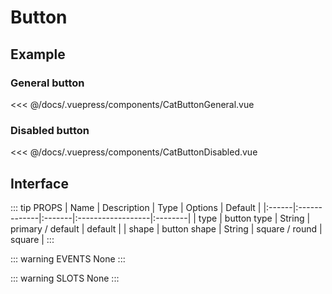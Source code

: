 # Button <Badge text="beta" type="warn"/> <Badge text="0.0.1+"/>

## Example
### General button

<cat-button-general></cat-button-general>

<<< @/docs/.vuepress/components/CatButtonGeneral.vue

### Disabled button

<cat-button-disabled></cat-button-disabled>

<<< @/docs/.vuepress/components/CatButtonDisabled.vue

## Interface

::: tip PROPS
| Name  | Description  | Type   | Options           | Default |
|:------|:-------------|:-------|:------------------|:--------|
| type  | button type  | String | primary / default | default |
| shape | button shape | String | square / round    | square  |
:::

::: warning EVENTS
None
:::

::: warning SLOTS
None
:::
